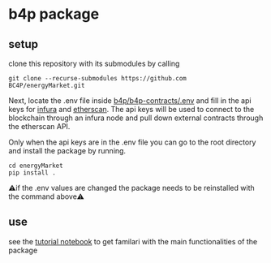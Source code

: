 # b4p package

## setup

clone this repository with its submodules by calling

```
git clone --recurse-submodules https://github.com BC4P/energyMarket.git
```  
Next, locate the .env file inside [b4p/b4p-contracts/.env](https://github.com/BC4P/b4p-contracts/blob/master/.env) and fill in the api keys for [infura](https://infura.io) and [etherscan](https://etherscan.io/). The api keys will be used to connect to the blockchain through an infura node and pull down external contracts through the etherscan API. 

Only when the api keys are in the .env file you can go to the root directory and install the package by running.

```
cd energyMarket
pip install .
```

:warning:if the .env values are changed the package needs to be reinstalled with the command above:warning:

## use

see the [tutorial notebook](tutorial.ipynb) to get familari with the main functionalities of the package

